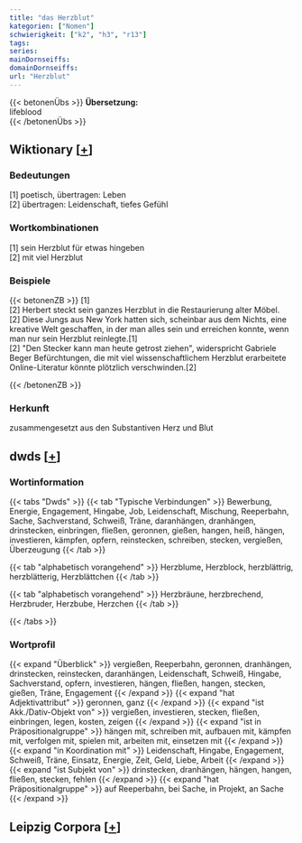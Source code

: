 ```yaml
---
title: "das Herzblut"
kategorien: ["Nomen"]
schwierigkeit: ["k2", "h3", "r13"]
tags:
series:
mainDornseiffs:
domainDornseiffs:
url: "Herzblut"
---
```


{{< betonenÜbs >}}
**Übersetzung:**  
lifeblood  
{{< /betonenÜbs >}}

## Wiktionary [[+](https://de.wiktionary.org/wiki/Herzblut)]

### Bedeutungen
[1] poetisch, übertragen: Leben  
[2] übertragen: Leidenschaft, tiefes Gefühl  

### Wortkombinationen
[1] sein Herzblut für etwas hingeben  
[2] mit viel Herzblut  

### Beispiele
{{< betonenZB >}}
[1]  
[2] Herbert steckt sein ganzes Herzblut in die Restaurierung alter Möbel.  
[2] Diese Jungs aus New York hatten sich, scheinbar aus dem Nichts, eine kreative Welt geschaffen, in der man alles sein und erreichen konnte, wenn man nur sein Herzblut reinlegte.[1]  
[2] "Den Stecker kann man heute getrost ziehen", widerspricht Gabriele Beger Befürchtungen, die mit viel wissenschaftlichem Herzblut erarbeitete Online-Literatur könnte plötzlich verschwinden.[2]  

{{< /betonenZB >}}
### Herkunft
zusammengesetzt aus den Substantiven Herz und Blut  



## dwds [[+](https://www.dwds.de/wb/Herzblut)]

### Wortinformation
{{< tabs "Dwds" >}}
{{< tab "Typische Verbindungen" >}}
Bewerbung, Energie, Engagement, Hingabe, Job, Leidenschaft, Mischung, Reeperbahn, Sache, Sachverstand, Schweiß, Träne, daranhängen, dranhängen, drinstecken, einbringen, fließen, geronnen, gießen, hangen, heiß, hängen, investieren, kämpfen, opfern, reinstecken, schreiben, stecken, vergießen, Überzeugung
{{< /tab >}}

{{< tab "alphabetisch vorangehend" >}}
Herzblume, Herzblock, herzblättrig, herzblätterig, Herzblättchen
{{< /tab >}}

{{< tab "alphabetisch vorangehend" >}}
Herzbräune, herzbrechend, Herzbruder, Herzbube, Herzchen
{{< /tab >}}

{{< /tabs >}}

### Wortprofil
{{< expand "Überblick" >}} vergießen, Reeperbahn, geronnen, dranhängen, drinstecken, reinstecken, daranhängen, Leidenschaft, Schweiß, Hingabe, Sachverstand, opfern, investieren, hängen, fließen, hangen, stecken, gießen, Träne, Engagement {{< /expand >}}
{{< expand "hat Adjektivattribut" >}} geronnen, ganz {{< /expand >}}
{{< expand "ist Akk./Dativ-Objekt von" >}} vergießen, investieren, stecken, fließen, einbringen, legen, kosten, zeigen {{< /expand >}}
{{< expand "ist in Präpositionalgruppe" >}} hängen mit, schreiben mit, aufbauen mit, kämpfen mit, verfolgen mit, spielen mit, arbeiten mit, einsetzen mit {{< /expand >}}
{{< expand "in Koordination mit" >}} Leidenschaft, Hingabe, Engagement, Schweiß, Träne, Einsatz, Energie, Zeit, Geld, Liebe, Arbeit {{< /expand >}}
{{< expand "ist Subjekt von" >}} drinstecken, dranhängen, hängen, hangen, fließen, stecken, fehlen {{< /expand >}}
{{< expand "hat Präpositionalgruppe" >}} auf Reeperbahn, bei Sache, in Projekt, an Sache {{< /expand >}}

## Leipzig Corpora [[+](https://corpora.uni-leipzig.de/en/res?word=Herzblut&corpusId=deu_newscrawl-public_2018)]

